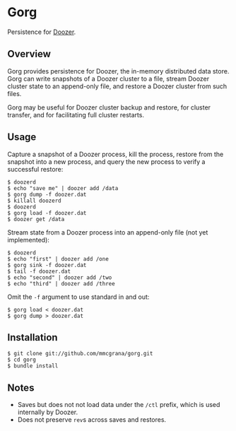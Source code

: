 # Gorg

Persistence for [Doozer](https://github.com/ha/doozerd).


## Overview

Gorg provides persistence for Doozer, the in-memory distributed data store. Gorg can write snapshots of a Doozer cluster to a file, stream Doozer cluster state to an append-only file, and restore a Doozer cluster from such files.

Gorg may be useful for Doozer cluster backup and restore, for cluster transfer, and for facilitating full cluster restarts.


## Usage

Capture a snapshot of a Doozer process, kill the process, restore from the snapshot into a new process, and query the new process to verify a successful restore:

    $ doozerd
    $ echo "save me" | doozer add /data
    $ gorg dump -f doozer.dat
    $ killall doozerd
    $ doozerd
    $ gorg load -f doozer.dat
    $ doozer get /data

Stream state from a Doozer process into an append-only file (not yet implemented):

    $ doozerd
    $ echo "first" | doozer add /one
    $ gorg sink -f doozer.dat
    $ tail -f doozer.dat
    $ echo "second" | doozer add /two
    $ echo "third" | doozer add /three

Omit the `-f` argument to use standard in and out:

    $ gorg load < doozer.dat
    $ gorg dump > doozer.dat


## Installation

    $ git clone git://github.com/mmcgrana/gorg.git
    $ cd gorg
    $ bundle install


## Notes

* Saves but does not not load data under the `/ctl` prefix, which is used internally by Doozer.
* Does not preserve `rev`s across saves and restores.
